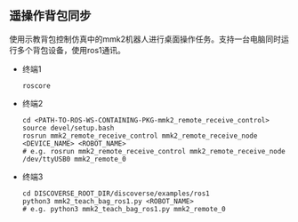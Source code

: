 ## 遥操作背包同步

使用示教背包控制仿真中的mmk2机器人进行桌面操作任务。支持一台电脑同时运行多个背包设备，使用ros1通讯。

+   终端1

    ```
    roscore
    ```

+   终端2

    ```
    cd <PATH-TO-ROS-WS-CONTAINING-PKG-mmk2_remote_receive_control>
    source devel/setup.bash
    rosrun mmk2_remote_receive_control mmk2_remote_receive_node <DEVICE_NAME> <ROBOT_NAME>
    # e.g. rosrun mmk2_remote_receive_control mmk2_remote_receive_node /dev/ttyUSB0 mmk2_remote_0
    ```

+   终端3

    ```
    cd DISCOVERSE_ROOT_DIR/discoverse/examples/ros1
    python3 mmk2_teach_bag_ros1.py <ROBOT_NAME>
    # e.g. python3 mmk2_teach_bag_ros1.py mmk2_remote_0
    ```

    